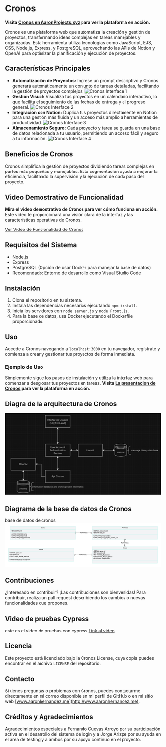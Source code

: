 # Cronos

**Visita [Cronos en AaronProjects.xyz](https://aaronprojects.xyz) para ver la plataforma en acción.**

Cronos es una plataforma web que automatiza la creación y gestión de proyectos, transformando ideas complejas en tareas manejables y organizadas. Esta herramienta utiliza tecnologías como JavaScript, EJS, CSS, Node.js, Express, y PostgreSQL, aprovechando las APIs de Notion y OpenAI para optimizar la planificación y ejecución de proyectos.

## Características Principales

- **Automatización de Proyectos:** Ingrese un prompt descriptivo y Cronos generará automáticamente un conjunto de tareas detalladas, facilitando la gestión de proyectos complejos.
![Cronos Interface 1](/doc/Cronos4.png)
- **Gestión Visual:** Visualiza tus proyectos en un calendario interactivo, lo que facilita el seguimiento de las fechas de entrega y el progreso general.
![Cronos Interface 2](/doc/Cronos3.png)
- **Integración con Notion:** Duplica tus proyectos directamente en Notion para una gestión más fluida y un acceso más amplio a herramientas de productividad.
![Cronos Interface 3](/doc/Cronos2.png)
- **Almacenamiento Seguro:** Cada proyecto y tarea se guarda en una base de datos relacionada a tu usuario, permitiendo un acceso fácil y seguro a tu información.
![Cronos Interface 4](/doc/Cronos1.png)


## Beneficios de Cronos

Cronos simplifica la gestión de proyectos dividiendo tareas complejas en partes más pequeñas y manejables. Esta segmentación ayuda a mejorar la eficiencia, facilitando la supervisión y la ejecución de cada paso del proyecto.

## Video Demostrativo de Funcionalidad

**Mira el video demostrativo de Cronos para ver cómo funciona en acción.** Este video te proporcionará una visión clara de la interfaz y las características operativas de Cronos.

[Ver Video de Funcionalidad de Cronos](https://youtu.be/GleGaoD43pQ)

## Requisitos del Sistema

- Node.js
- Express
- PostgreSQL (Opción de usar Docker para manejar la base de datos)
- Recomendado: Entorno de desarrollo como Visual Studio Code

## Instalación

1. Clona el repositorio en tu sistema.
2. Instala las dependencias necesarias ejecutando `npm install`.
3. Inicia los servidores con `node server.js` y `node Front.js`.
4. Para la base de datos, usa Docker ejecutando el Dockerfile proporcionado.

## Uso

Accede a Cronos navegando a `localhost:3000` en tu navegador, regístrate y comienza a crear y gestionar tus proyectos de forma inmediata.

### Ejemplo de Uso

Simplemente sigue los pasos de instalación y utiliza la interfaz web para comenzar a desglosar tus proyectos en tareas.
**Visita [La presentacion de Cronos](https://www.aaronprojects.xyz/what_is_cronos) para ver la plataforma en acción.**

## Diagra de la arquitectura de Cronos

![Diagrama de cronos y chatbot](/doc/CronosDiagrama.jpeg)

## Diagrama de la base de datos de Cronos

base de datos de cronos
![Diagrama Unicamente de Cronos](/doc/BaseDeDatosCronos.png)

## Contribuciones

¿Interesado en contribuir? ¡Las contribuciones son bienvenidas! Para contribuir, realiza un pull request describiendo los cambios o nuevas funcionalidades que propones.

## Video de pruebas Cypress

este es el video de pruebas con cypress [Link al video](https://youtu.be/UCheOnIpXiM)

## Licencia

Este proyecto está licenciado bajo la Cronos License, cuya copia puedes encontrar en el archivo `LICENSE` del repositorio.

## Contacto

Si tienes preguntas o problemas con Cronos, puedes contactarme directamente en mi correo disponible en mi perfil de GitHub o en mi sitio web [www.aaronhernandez.me](http://www.aaronhernandez.me).

## Créditos y Agradecimientos

Agradecimientos especiales a Fernando Cuevas Arroyo por su participación activa en el desarrollo del sistema de login y a Jorge Arizpe por su ayuda en el area de testing y a ambos por su apoyo continuo en el proyecto.



